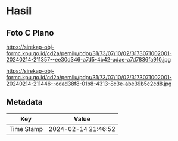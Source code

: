 # Hasil

## Foto C Plano

https://sirekap-obj-formc.kpu.go.id/cd2a/pemilu/pdpr/31/73/07/10/02/3173071002001-20240214-211357--ee30d346-a7d5-4b42-adae-a7d7836fa910.jpg

https://sirekap-obj-formc.kpu.go.id/cd2a/pemilu/pdpr/31/73/07/10/02/3173071002001-20240214-211446--cdad38f8-01b8-4313-8c3e-abe39b5c2cd8.jpg


## Metadata

| Key        | Value               |
| ---------- | ------------------- |
| Time Stamp | 2024-02-14 21:46:52 |



